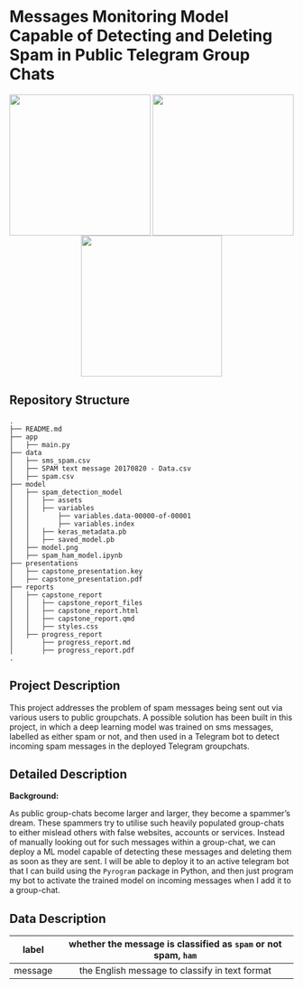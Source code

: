 # Messages Monitoring Model Capable of Detecting and Deleting Spam in Public Telegram Group Chats
<p align="center">
<a href="url"><img src="https://docs.pyrogram.org/_static/pyrogram.png" align="center" height="250" width="250" ></a>
<a href="url"><img src="https://upload.wikimedia.org/wikipedia/commons/thumb/8/82/Telegram_logo.svg/2048px-Telegram_logo.svg.png" align="center" height="250" width="250" ></a>
<a href="url"><img src="https://uxwing.com/wp-content/themes/uxwing/download/brands-and-social-media/google-tensorflow-icon.png" align="center" height="250" width="250" ></a>
</p>

## Repository Structure
```
.
├── README.md
├── app
│   ├── main.py
├── data
│   ├── sms_spam.csv
│   ├── SPAM text message 20170820 - Data.csv
│   ├── spam.csv
├── model
│   ├── spam_detection_model
│   │   ├── assets
│   │   ├── variables
│   │       ├── variables.data-00000-of-00001
│   │       ├── variables.index
│   │   ├── keras_metadata.pb
│   │   ├── saved_model.pb
│   ├── model.png
│   ├── spam_ham_model.ipynb
├── presentations
│   ├── capstone_presentation.key
│   ├── capstone_presentation.pdf
├── reports
│   ├── capstone_report
│   │   ├── capstone_report_files
│   │   ├── capstone_report.html
│   │   ├── capstone_report.qmd
│   │   ├── styles.css
│   ├── progress_report
│       ├── progress_report.md
│       ├── progress_report.pdf
.
```

## Project Description

This project addresses the problem of spam messages being sent out via various users to public groupchats. A possible solution has been built in this project, in which a deep learning model was trained on sms messages, labelled as either spam or not, and then used in a Telegram bot to detect incoming spam messages in the deployed Telegram groupchats.

## Detailed Description

**Background:**

As public group-chats become larger and larger, they become a spammer’s dream. These spammers try to utilise such heavily populated group-chats to either mislead others with false websites, accounts or services. Instead of manually looking out for such messages within a group-chat, we can deploy a ML model capable of detecting these messages and deleting them as soon as they are sent. I will be able to deploy it to an active telegram bot that I can build using the `Pyrogram` package in Python, and then just program my bot to activate the trained model on incoming messages when I add it to a group-chat.

## Data Description

| label | whether the message is classified as `spam` or not spam, `ham`|
| :---:   | :-: |
| message | the English message to classify in text format |
